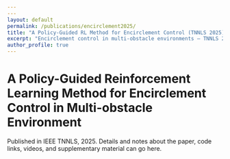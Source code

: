 ```yaml
---
---
layout: default
permalink: /publications/encirclement2025/
title: "A Policy-Guided RL Method for Encirclement Control (TNNLS 2025)"
excerpt: "Encirclement control in multi-obstacle environments — TNNLS 2025"
author_profile: true
---
```


# A Policy-Guided Reinforcement Learning Method for Encirclement Control in Multi-obstacle Environment

Published in IEEE TNNLS, 2025. Details and notes about the paper, code links, videos, and supplementary material can go here.

<!--  
3. Keke Huang, Yimin Shi, Dujian Ding, Yifei Li, **Yang Fei**, Laks Lakshmanan, Xiaokui Xiao, ThriftLLM: On Cost-Effective Selection of Large Language Models for Optimal Query Performance, ([Preprint](https://arxiv.org/abs/2501.04901)), Oct 2024. -->

<!-- Shengyue Yao\*, **Yang Fei\***, Shanzhe Lei, Xuhong Wang, Lin Yilun, Yu Qiao, *Optimizing Organization in Multi-Agent Systems via a Time and Task Sensitive Strategy $T^2$SO: Theoretical and Practical Evidences*, (Submitted to **AAAI'25**), Aug 2024. -->
